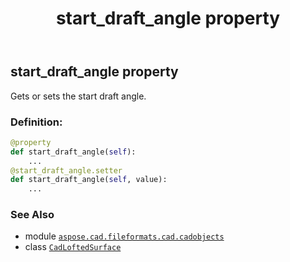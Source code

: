 ﻿---
title: start_draft_angle property
second_title: Aspose.CAD for Python via .NET API References
description: 
type: docs
weight: 570
url: /python-net/aspose.cad.fileformats.cad.cadobjects/cadloftedsurface/start_draft_angle/
is_root: false
---

## start_draft_angle property


Gets or sets the start draft angle.
### Definition:
```python
@property
def start_draft_angle(self):
    ...
@start_draft_angle.setter
def start_draft_angle(self, value):
    ...
```

### See Also
* module [`aspose.cad.fileformats.cad.cadobjects`](../../)
* class [`CadLoftedSurface`](/cad/python-net/aspose.cad.fileformats.cad.cadobjects/cadloftedsurface)
